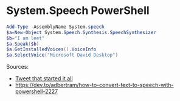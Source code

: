 # System.Speech PowerShell

```PowerShell
Add-Type -AssemblyName System.speech
$a=New-Object System.Speech.Synthesis.SpeechSynthesizer
$b="I am leet"
$a.Speak($b)
$a.GetInstalledVoices().VoiceInfo
$a.SelectVoice("Microsoft David Desktop")
```

Sources:

- [Tweet that started it all](https://twitter.com/Wietze/status/1660643279690428418)
- https://dev.to/adbertram/how-to-convert-text-to-speech-with-powershell-2227
